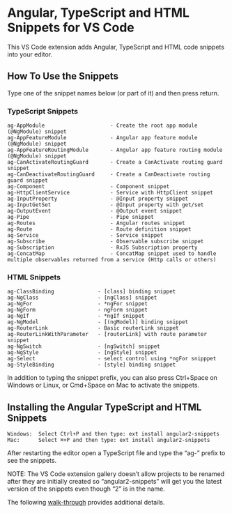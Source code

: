 # Angular, TypeScript and HTML Snippets for VS Code

This VS Code extension adds Angular, TypeScript and HTML code snippets into your editor.

## How To Use the Snippets

Type one of the snippet names below (or part of it) and then press return.

### TypeScript Snippets

```
ag-AppModule                     - Create the root app module (@NgModule) snippet
ag-AppFeatureModule              - Angular app feature module (@NgModule) snippet
ag-AppFeatureRoutingModule       - Angular app feature routing module (@NgModule) snippet
ag-CanActivateRoutingGuard       - Create a CanActivate routing guard snippet
ag-CanDeactivateRoutingGuard     - Create a CanDeactivate routing guard snippet
ag-Component                     - Component snippet
ag-HttpClientService             - Service with HttpClient snippet
ag-InputProperty                 - @Input property snippet
ag-InputGetSet                   - @Input property with get/set
ag-OutputEvent                   - @Output event snippet
ag-Pipe                          - Pipe snippet
ag-Routes                        - Angular routes snippet
ag-Route                         - Route definition snippet
ag-Service                       - Service snippet
ag-Subscribe                     - Observable subscribe snippet
ag-Subscription                  - RxJS Subscription property
ag-ConcatMap                     - ConcatMap snippet used to handle multiple observables returned from a service (Http calls or others)

```

### HTML Snippets

```
ag-ClassBinding              - [class] binding snippet
ag-NgClass                   - [ngClass] snippet
ag-NgFor                     - *ngFor snippet
ag-NgForm                    - ngForm snippet
ag-NgIf                      - *ngIf snippet
ag-NgModel                   - [(ngModel)] binding snippet
ag-RouterLink                - Basic routerLink snippet
ag-RouterLinkWithParameter   - [routerLink] with route parameter snippet
ag-NgSwitch                  - [ngSwitch] snippet
ag-NgStyle                   - [ngStyle] snippet
ag-Select                    - select control using *ngFor snipppet
ag-StyleBinding              - [style] binding snippet

```

In addition to typing the snippet prefix, you can also press Ctrl+Space on Windows or Linux, or Cmd+Space on Mac to activate the snippets.

## Installing the Angular TypeScript and HTML Snippets

```
Windows:  Select Ctrl+P and then type: ext install angular2-snippets
Mac:      Select ⌘+P and then type: ext install angular2-snippets 
```

After restarting the editor open a TypeScript file and type the “ag-” prefix to see the snippets.

NOTE: The VS Code extension gallery doesn’t allow projects to be renamed after they are initially created so “angular2-snippets” will get you the latest version of the snippets even though “2” is in the name.

The following [walk-through](https://code.visualstudio.com/docs/editor/extension-gallery) provides additional details.

